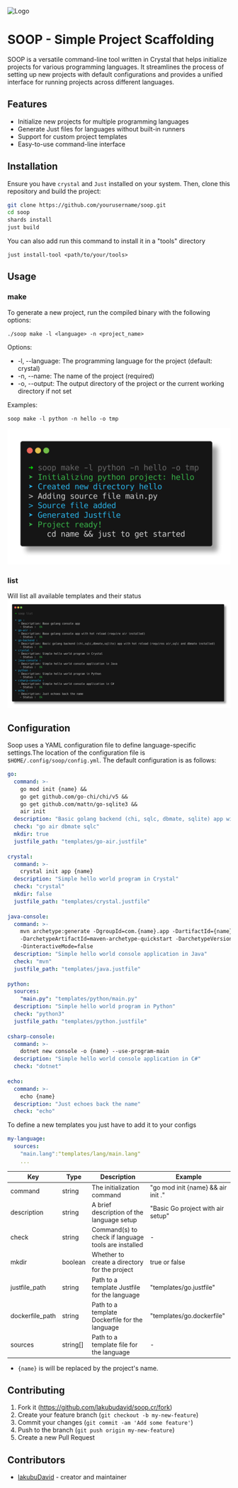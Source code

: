 ![Logo]("logo.png")

# SOOP - Simple Project Scaffolding

SOOP is a versatile command-line tool written in Crystal that helps initialize projects for various programming languages. It streamlines the process of setting up new projects with default configurations and provides a unified interface for running projects across different languages.

## Features

- Initialize new projects for multiple programming languages
- Generate Just files for languages without built-in runners
- Support for custom project templates
- Easy-to-use command-line interface

## Installation

Ensure you have `crystal` and `Just` installed on your system. Then, clone this repository and build the project:

```bash
git clone https://github.com/yourusername/soop.git
cd soop
shards install
just build
```
You can also add run this command to install it in a "tools" directory
```shell
just install-tool <path/to/your/tools>
```
## Usage
### make
To generate a new project, run the compiled binary with the following options:
```shel
./soop make -l <language> -n <project_name>
```
Options:
- -l, --language: The programming language for the project (default: crystal)
- -n, --name: The name of the project (required)
- -o, --output: The output directory of the project or the current working directory if not set

Examples:
```shell
soop make -l python -n hello -o tmp
```
![](example_python.png)
### list
Will list all available templates and their status
![](out.png)

## Configuration

Soop uses a YAML configuration file to define language-specific settings.The  location of the configuration file is `$HOME/.config/soop/config.yml`. 
The default configuration is as follows:
```yaml
go:
  command: >-
    go mod init {name} &&
    go get github.com/go-chi/chi/v5 &&
    go get github.com/mattn/go-sqlite3 &&
    air init
  description: "Basic golang backend (chi, sqlc, dbmate, sqlite) app with hot reload (requires air, sqlc and dbmate installed)"
  check: "go air dbmate sqlc"
  mkdir: true
  justfile_path: "templates/go-air.justfile"

crystal:
  command: >-
    crystal init app {name}
  description: "Simple hello world program in Crystal"
  check: "crystal"
  mkdir: false
  justfile_path: "templates/crystal.justfile"

java-console:
  command: >-
    mvn archetype:generate -DgroupId=com.{name}.app -DartifactId={name}
    -DarchetypeArtifactId=maven-archetype-quickstart -DarchetypeVersion=1.5
    -DinteractiveMode=false
  description: "Simple hello world console application in Java"
  check: "mvn"
  justfile_path: "templates/java.justfile"

python:
  sources:
    "main.py": "templates/python/main.py"
  description: "Simple hello world program in Python"
  check: "python3"
  justfile_path: "templates/python.justfile"

csharp-console:
  command: >-
    dotnet new console -o {name} --use-program-main
  description: "Simple hello world console application in C#"
  check: "dotnet"

echo:
  command: >-
    echo {name}
  description: "Just echoes back the name"
  check: "echo"
```

To define a new templates you just have to add it to your configs
```yaml
my-language:
  sources:
    "main.lang":"templates/lang/main.lang"
    ...
```

|Key |Type  |Description | Example |
|----|------|------------|---------|
|command|string|The initialization command  | "go mod init {name} && air init ." |
|description|string|A brief description of the language setup|"Basic Go project with air setup"|
|check|string|Command(s) to check if language tools are installed| - |
|mkdir|boolean|Whether to create a directory for the project| true or false |
|justfile_path|string|Path to a template Justfile for the language|"templates/go.justfile"|
|dockerfile_path|string|Path to a template Dockerfile for the language|"templates/go.dockerfile"|
|sources|string[]|Path to a template file for the language| - |

- `{name}` is will be replaced by the project's name.

## Contributing

1. Fork it (<https://github.com/lakubudavid/soop.cr/fork>)
2. Create your feature branch (`git checkout -b my-new-feature`)
3. Commit your changes (`git commit -am 'Add some feature'`)
4. Push to the branch (`git push origin my-new-feature`)
5. Create a new Pull Request

## Contributors

- [lakubuDavid](https://github.com/your-github-user) - creator and maintainer
